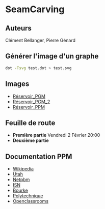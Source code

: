 # SeamCarving

## Auteurs
Clément Bellanger, Pierre Génard

## Générer l'image d'un graphe
```bash
dot -Tsvg test.dot > test.svg
```

## Images
- [Réservoir_PGM](http://igm.univ-mlv.fr/~incerti/IMAGES/PGM.htm)
- [Réservoir_PGM_2](http://people.sc.fsu.edu/~jburkardt/data/pgma/)
- [Réservoir_PPM](http://igm.univ-mlv.fr/~incerti/IMAGES/PPM.htm)

## Feuille de route
- **Première partie** Vendredi 2 Février 20:00
- **Deuxième partie**

## Documentation PPM
- [Wikipedia](https://fr.wikipedia.org/wiki/Portable_pixmap)
- [Utah](http://www.eng.utah.edu/~cs5610/ppm.html)
- [Netpbm](http://netpbm.sourceforge.net/doc/ppm.html)
- [ISN](http://www.info-isn.fr/Mini%20projet%20image.pdf)
- [Bourke](http://paulbourke.net/dataformats/ppm/)
- [Polytechnique](https://www.enseignement.polytechnique.fr/informatique/profs/Philippe.Chassignet/PGM/index.html)
- [Openclassrooms](https://openclassrooms.com/forum/sujet/lecture-et-modification-d-une-image-ppm-73883)

